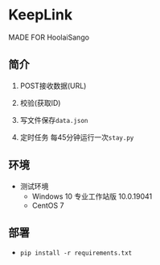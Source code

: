 # KeepLink
MADE FOR HoolaiSango

## 简介

1. POST接收数据(URL)

2. 校验(获取ID)
3. 写文件保存`data.json`
4. 定时任务 每45分钟运行一次`stay.py`

## 环境

* 测试环境
  * Windows 10 专业工作站版 10.0.19041
  * CentOS 7 

## 部署

* `pip install -r requirements.txt `